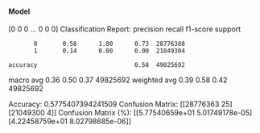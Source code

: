 #### Model
[0 0 0 ... 0 0 0]
Classification Report:
              precision    recall  f1-score   support

           0       0.58      1.00      0.73  28776388
           1       0.14      0.00      0.00  21049304

    accuracy                           0.58  49825692
   macro avg       0.36      0.50      0.37  49825692
weighted avg       0.39      0.58      0.42  49825692

Accuracy: 0.5775407394241509
Confusion Matrix:
[[28776363       25]
 [21049300        4]]
Confusion Matrix (%):
[[5.77540659e+01 5.01749178e-05]
 [4.22458759e+01 8.02798685e-06]]
